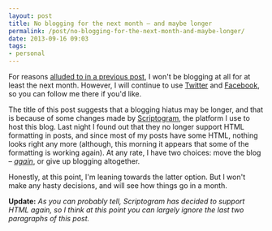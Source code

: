 ```yaml
---
layout: post
title: No blogging for the next month – and maybe longer
permalink: /post/no-blogging-for-the-next-month-and-maybe-longer/
date: 2013-09-16 09:03
tags:
- personal
---
```

For reasons [alluded to in a previous post](http://blog.jakebelder.com/post/why-we-are-adopting-a-personal-post), I won't be blogging at all for at least the next month. However, I will continue to use [Twitter](http://twitter.com/jakebelder) and [Facebook](http://facebook.com/jakebelder), so you can follow me there if you'd like.

The title of this post suggests that a blogging hiatus may be longer, and that is because of some changes made by [Scriptogram](http://scriptogr.am), the platform I use to host this blog. Last night I found out that they no longer support HTML formatting in posts, and since most of my posts have some HTML, nothing looks right any more (although, this morning it appears that some of the formatting is working again). At any rate, I have two choices: move the blog – *[again](http://blog.jakebelder.com/post/welcome-to-the-new-blog)*, or give up blogging altogether.

Honestly, at this point, I'm leaning towards the latter option. But I won't make any hasty decisions, and will see how things go in a month.

**Update:** *As you can probably tell, Scriptogram has decided to support HTML again, so I think at this point you can largely ignore the last two paragraphs of this post.*
